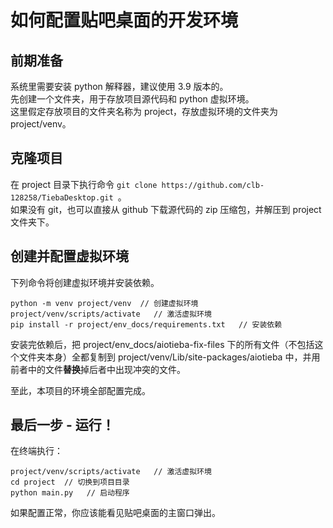 # 如何配置贴吧桌面的开发环境

## 前期准备

系统里需要安装 python 解释器，建议使用 3.9 版本的。  
先创建一个文件夹，用于存放项目源代码和 python 虚拟环境。  
这里假定存放项目的文件夹名称为 project，存放虚拟环境的文件夹为 project/venv。

## 克隆项目

在 project 目录下执行命令 `git clone https://github.com/clb-128258/TiebaDesktop.git `。  
如果没有 git，也可以直接从 github 下载源代码的 zip 压缩包，并解压到 project 文件夹下。

## 创建并配置虚拟环境

下列命令将创建虚拟环境并安装依赖。

```commandline
python -m venv project/venv  // 创建虚拟环境
project/venv/scripts/activate   // 激活虚拟环境
pip install -r project/env_docs/requirements.txt   // 安装依赖
```

安装完依赖后，把 project/env_docs/aiotieba-fix-files 下的所有文件（不包括这个文件夹本身）全都复制到
project/venv/Lib/site-packages/aiotieba 中，并用前者中的文件**替换**掉后者中出现冲突的文件。

至此，本项目的环境全部配置完成。

## 最后一步 - 运行！

在终端执行：

```commandline
project/venv/scripts/activate   // 激活虚拟环境
cd project  // 切换到项目目录
python main.py   // 启动程序
```

如果配置正常，你应该能看见贴吧桌面的主窗口弹出。
